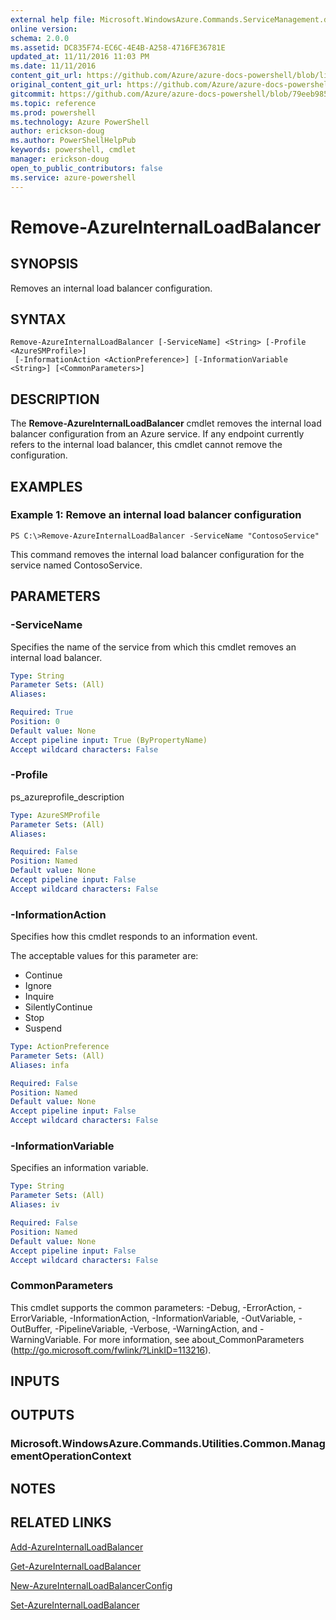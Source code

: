 ```yaml
---
external help file: Microsoft.WindowsAzure.Commands.ServiceManagement.dll-Help.xml
online version: 
schema: 2.0.0
ms.assetid: DC835F74-EC6C-4E4B-A258-4716FE36781E
updated_at: 11/11/2016 11:03 PM
ms.date: 11/11/2016
content_git_url: https://github.com/Azure/azure-docs-powershell/blob/live/azureps-cmdlets-docs/ServiceManagement/Azure.Service/v1.6.1/Remove-AzureInternalLoadBalancer.md
original_content_git_url: https://github.com/Azure/azure-docs-powershell/blob/live/azureps-cmdlets-docs/ServiceManagement/Azure.Service/v1.6.1/Remove-AzureInternalLoadBalancer.md
gitcommit: https://github.com/Azure/azure-docs-powershell/blob/79eeb985ea480979357fb4695832a0c3d29a48bf/azureps-cmdlets-docs/ServiceManagement/Azure.Service/v1.6.1/Remove-AzureInternalLoadBalancer.md
ms.topic: reference
ms.prod: powershell
ms.technology: Azure PowerShell
author: erickson-doug
ms.author: PowerShellHelpPub
keywords: powershell, cmdlet
manager: erickson-doug
open_to_public_contributors: false
ms.service: azure-powershell
---
```


# Remove-AzureInternalLoadBalancer

## SYNOPSIS
Removes an internal load balancer configuration.

## SYNTAX

```
Remove-AzureInternalLoadBalancer [-ServiceName] <String> [-Profile <AzureSMProfile>]
 [-InformationAction <ActionPreference>] [-InformationVariable <String>] [<CommonParameters>]
```

## DESCRIPTION
The **Remove-AzureInternalLoadBalancer** cmdlet removes the internal load balancer configuration from an Azure service.
If any endpoint currently refers to the internal load balancer, this cmdlet cannot remove the configuration.

## EXAMPLES

### Example 1: Remove an internal load balancer configuration
```
PS C:\>Remove-AzureInternalLoadBalancer -ServiceName "ContosoService"
```

This command removes the internal load balancer configuration for the service named ContosoService.

## PARAMETERS

### -ServiceName
Specifies the name of the service from which this cmdlet removes an internal load balancer.

```yaml
Type: String
Parameter Sets: (All)
Aliases: 

Required: True
Position: 0
Default value: None
Accept pipeline input: True (ByPropertyName)
Accept wildcard characters: False
```

### -Profile
ps_azureprofile_description

```yaml
Type: AzureSMProfile
Parameter Sets: (All)
Aliases: 

Required: False
Position: Named
Default value: None
Accept pipeline input: False
Accept wildcard characters: False
```

### -InformationAction
Specifies how this cmdlet responds to an information event.

The acceptable values for this parameter are:

- Continue
- Ignore
- Inquire
- SilentlyContinue
- Stop
- Suspend

```yaml
Type: ActionPreference
Parameter Sets: (All)
Aliases: infa

Required: False
Position: Named
Default value: None
Accept pipeline input: False
Accept wildcard characters: False
```

### -InformationVariable
Specifies an information variable.

```yaml
Type: String
Parameter Sets: (All)
Aliases: iv

Required: False
Position: Named
Default value: None
Accept pipeline input: False
Accept wildcard characters: False
```

### CommonParameters
This cmdlet supports the common parameters: -Debug, -ErrorAction, -ErrorVariable, -InformationAction, -InformationVariable, -OutVariable, -OutBuffer, -PipelineVariable, -Verbose, -WarningAction, and -WarningVariable. For more information, see about_CommonParameters (http://go.microsoft.com/fwlink/?LinkID=113216).

## INPUTS

## OUTPUTS

### Microsoft.WindowsAzure.Commands.Utilities.Common.ManagementOperationContext

## NOTES

## RELATED LINKS

[Add-AzureInternalLoadBalancer](xref:ServiceManagement/Azure.Service/v1.6.1/Add-AzureInternalLoadBalancer.md)

[Get-AzureInternalLoadBalancer](xref:ServiceManagement/Azure.Service/v1.6.1/Get-AzureInternalLoadBalancer.md)

[New-AzureInternalLoadBalancerConfig](xref:ServiceManagement/Azure.Service/v1.6.1/New-AzureInternalLoadBalancerConfig.md)

[Set-AzureInternalLoadBalancer](xref:ServiceManagement/Azure.Service/v1.6.1/Set-AzureInternalLoadBalancer.md)


